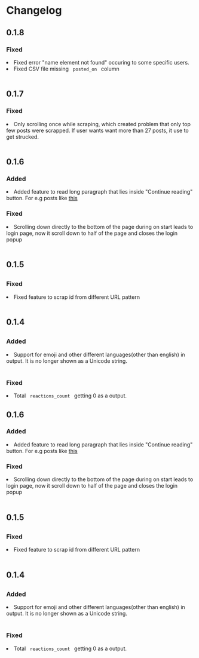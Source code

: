 <h1> Changelog </h1>

<section>
<h2> 0.1.8 </h2>
<h3>Fixed</h3>
<li>Fixed error "name element not found" occuring to some specific users.</li>
<li>Fixed CSV file missing <code> posted_on </code> column</li>
<br>


<h2> 0.1.7 </h2>
<h3>Fixed</h3>
<li>Only scrolling once while scraping, which created problem that only top few posts were scrapped. If user wants want more than 27 posts, it use to get strucked.</li>

<br>


<h2> 0.1.6 </h2>
<h3>Added</h3>
<li>Added feature to read long paragraph that lies inside "Continue reading" button. For e.g posts like <a href="https://www.facebook.com/permalink.php?story_fbid=174993781068849&id=109867790914782&__tn__=K-R" target="_blank">this</a></li>
<h3>Fixed</h3>
<li>Scrolling down directly to the bottom of the page during on start leads to login page, now it scroll down to half of the page and closes the login popup</li>
<br>

<h2> 0.1.5 <h2>
<h3>Fixed</h3>
<li>Fixed feature to scrap id from different URL pattern</li>

<br>

<h2> 0.1.4 <h2>
<h3>Added</h3>
<li> Support for emoji and other different languages(other than english) in output. It is no longer shown as a Unicode string.</li>

<br>

<h3> Fixed </h3>
<li> Total <code> reactions_count </code> getting 0 as a output. </li>

</section>
<section>

<h2> 0.1.6 </h2>
<h3>Added</h3>
<li>Added feature to read long paragraph that lies inside "Continue reading" button. For e.g posts like <a href="https://www.facebook.com/permalink.php?story_fbid=174993781068849&id=109867790914782&__tn__=K-R" target="_blank">this</a></li>
<h3>Fixed</h3>
<li>Scrolling down directly to the bottom of the page during on start leads to login page, now it scroll down to half of the page and closes the login popup</li>
<br>

<h2> 0.1.5 <h2>
<h3>Fixed</h3>
<li>Fixed feature to scrap id from different URL pattern</li>

<br>

<h2> 0.1.4 <h2>
<h3>Added</h3>
<li> Support for emoji and other different languages(other than english) in output. It is no longer shown as a Unicode string.</li>

<br>

<h3> Fixed </h3>
<li> Total <code> reactions_count </code> getting 0 as a output. </li>

</section>

